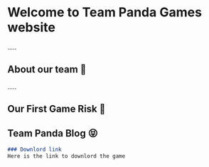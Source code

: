 # Welcome to Team Panda Games website

.....

## About our team :star2:
.....

## Our First Game Risk :game_die:

## Team Panda Blog :stuck_out_tongue_closed_eyes:


``` markdown
### Downlord link
Here is the link to downlord the game

```
